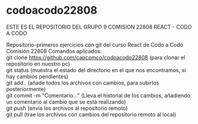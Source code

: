 # codoacodo22808
ESTE ES EL REPOSITORIO DEL GRUPO 9
COMISION 22808 REACT - CODO A CODO

Repositorio-primeros ejercicios con git del curso React de Codo a Codo Comisión 22808
Comandos aplicados:<br>
git clone https://github.com/capcomco/codoacodo22808 (para clonar el repositorio en nuestro pc)<br>
git status (muestra el estado del directorio en el que nos encontramos, si hay cambios pendientes)<br>
git add . (añade todos los archivos con cambios, para subirlos posteriormente)<br>
git commit -m "Comentario..." (Lleva el historial de los cambios, añadiendo un comentario al cambio que se está realizando)<br>
git push (envía los archivos al repositorio remoto)<br>
git pull (trae los archivos con cambios del repositorio remoto al local)
